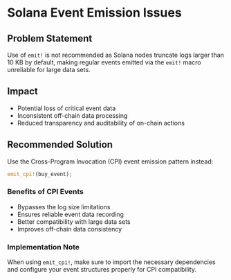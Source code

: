 # Solana Event Emission Issues

## Problem Statement
Use of `emit!` is not recommended as Solana nodes truncate logs larger than 10 KB by default, making regular events emitted via the `emit!` macro unreliable for large data sets.

## Impact
- Potential loss of critical event data
- Inconsistent off-chain data processing
- Reduced transparency and auditability of on-chain actions

## Recommended Solution
Use the Cross-Program Invocation (CPI) event emission pattern instead:
```rust
emit_cpi!(buy_event);
```

### Benefits of CPI Events
- Bypasses the log size limitations
- Ensures reliable event data recording
- Better compatibility with large data sets
- Improves off-chain data consistency

### Implementation Note
When using `emit_cpi!`, make sure to import the necessary dependencies and configure your event structures properly for CPI compatibility.
